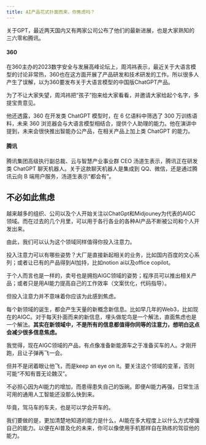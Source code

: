 ```yaml
---
title: AI产品花式扑面而来，你焦虑吗？
---
```


关于GPT，最近两天国内又有两家公司公布了他们的最新进展，也是大家熟知的三六零和腾讯。

#### 360

在360主办的2023数字安全与发展高峰论坛上，周鸿祎表示，最近关于大语言模型的讨论非常热，360也在这方面开展了产品研发和技术研发的工作。所以很多人产生了误解，以为360要发布关于大语言模型的中国版ChatGPT产品。

为了不让大家失望，周鸿祎把“孩子”抱来给大家看看，并邀请大家给起个名字，多提宝贵意见。

他还透露，360 在开发类 ChatGPT 模型时，在 6 亿语料中筛选了 300 万训练语料，未来 360 浏览器会与大语言模型相结合，提供个人助理的能力。他在演讲中提到，未来会很快推出智能办公产品，在相关产品上加上类 ChatGPT 的能力。

#### 腾讯


腾讯集团高级执行副总裁、云与智慧产业事业群 CEO 汤道生表示，腾讯正在研发类 ChatGPT 聊天机器人。关于这款聊天机器人是集成到 QQ、微信，还是通过腾讯云向 B 端用户服务，汤道生表示“都会有”。


## 不必如此焦虑


越来越多的组织、公司以及个人开始关注以ChatGpt和Midjouney为代表的AIGC领域。而在过去的几个月里，可以用于各行各业的各种AI产品不断被公司和个人开发出来。

由此，我们可以认为这个领域同样值得你投入注意力。

投入注意力可以有哪些姿势？大厂是直接新起相关的业务，比如国内百度的文心系列；或者让已有的产品得到AI加持，比如notion ai以及office copilot。

于个人而言也是一样的，卖号也是拥抱AIGC领域的姿势；程序员可以推出相关产品；或者只是用AI能力提高自己的工作效率（文案优化，代码指导）。

但投入注意力并不意味着你应该为此感到焦虑。

每个新领域的诞生，都会产生天量的新概念新信息。比如早几年的Web3，比如现在的AIGC。对于每天扑面而来的新信息，埋头做鸵鸟是一个解法，直面焦虑也是一个解法。**其实在新领域中，不是所有的信息都值得你同等的注意力，想明白这点会减少很多信息焦虑。**

我觉得，现在AIGC领域的产品，有点像准备新能源车之于准备买车的人。才刚开跑，且让子弹再飞一会。

但并不是闭着眼让他飞，而是keep an eye on it。要关注这个领域的变革，否则可能“不知有晋无论魏汉”。

不必担心因为AI能力的增加，而患得患失自己的饭碗。即便AI能力再强，日常生活可用的通用人工智能还没那么快到来。

毕竟，驾马车的车夫，也是可以学会开车的。

我们要做的是，更加清楚地知道的能力是什么，AI能在多大程度上以什么方式增强自己的能力。以便在AI普及化的未来，你可以像使用手机那样自在熟练的驾驭他的能力。


